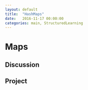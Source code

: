 ```yaml
---
layout: default
title:  "HashMaps"
date:   2016-11-17 00:00:00
categories: main, StructuredLearning
---
```

# Maps

## Discussion

## Project
